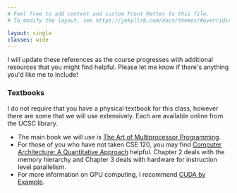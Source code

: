 ```yaml
---
# Feel free to add content and custom Front Matter to this file.
# To modify the layout, see https://jekyllrb.com/docs/themes/#overriding-theme-defaults

layout: single
classes: wide
---
```


I will update these references as the course progresses with additional resources that you might find helpful. Please let me know if there's anything you'd like me to include!

### Textbooks

I do not require that you have a physical textbook for this class, however there are some that we will use extensively. Each are available online from the UCSC library.

* The main book we will use is [The Art of Multiprocessor Programming](https://ucsc.primo.exlibrisgroup.com/permalink/01CDL_SCR_INST/epaiir/alma991025069492304876).
* For those of you who have not taken CSE 120, you may find [Computer Architecture: A Quantitative Approach](https://ucsc.primo.exlibrisgroup.com/permalink/01CDL_SCR_INST/vrl1tf/alma991025069274704876) helpful. Chapter 2 deals with the memory hierarchy and Chapter 3 deals with hardware for instruction level parallelism.
* For more information on GPU computing, I recommend [CUDA by Example](https://ucsc.primo.exlibrisgroup.com/permalink/01CDL_SCR_INST/1kt68tt/alma991025069808004876).

